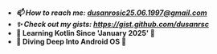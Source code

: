 - ***📫 How to reach me: dusanrosic25.06.1997@gmail.com***
- ***✨ Check out my gists: https://gist.github.com/dusanrsc***
- **🚀 Learning Kotlin Since 'January 2025' 🚀**
- **🌊 Diving Deep Into Android OS 🌊**
